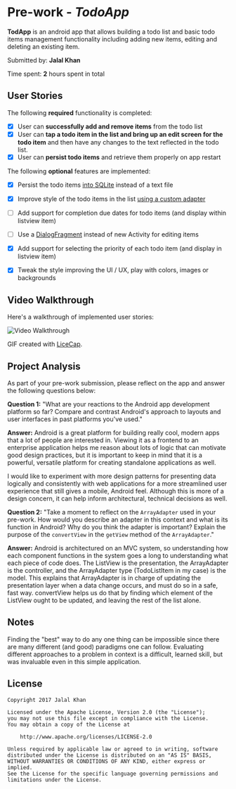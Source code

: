 # Pre-work - *TodoApp*

**TodApp** is an android app that allows building a todo list and basic todo items management functionality including adding new items, editing and deleting an existing item.

Submitted by: **Jalal Khan**

Time spent: **2** hours spent in total

## User Stories

The following **required** functionality is completed:

* [x] User can **successfully add and remove items** from the todo list
* [x] User can **tap a todo item in the list and bring up an edit screen for the todo item** and then have any changes to the text reflected in the todo list.
* [x] User can **persist todo items** and retrieve them properly on app restart

The following **optional** features are implemented:

* [x] Persist the todo items [into SQLite](http://guides.codepath.com/android/Persisting-Data-to-the-Device#sqlite) instead of a text file
* [x] Improve style of the todo items in the list [using a custom adapter](http://guides.codepath.com/android/Using-an-ArrayAdapter-with-ListView)
* [ ] Add support for completion due dates for todo items (and display within listview item)
* [ ] Use a [DialogFragment](http://guides.codepath.com/android/Using-DialogFragment) instead of new Activity for editing items
* [x] Add support for selecting the priority of each todo item (and display in listview item)
* [x] Tweak the style improving the UI / UX, play with colors, images or backgrounds


## Video Walkthrough

Here's a walkthrough of implemented user stories:

<img src='http://imgur.com/IrBDidY' title='Video Walkthrough' width='' alt='Video Walkthrough' />

GIF created with [LiceCap](http://www.cockos.com/licecap/).

## Project Analysis

As part of your pre-work submission, please reflect on the app and answer the following questions below:

**Question 1:** "What are your reactions to the Android app development platform so far? Compare and contrast Android's approach to layouts and user interfaces in past platforms you've used."

**Answer:** Android is a great platform for building really cool, modern apps that a lot of people are interested in. Viewing it as a frontend to an enterprise application helps me reason about lots of logic that can motivate good design practices, but it is important to keep in mind that it is a powerful, versatile platform for creating standalone applications as well.  

I would like to experiment with more design patterns for presenting data logically and consistently with web applications for a more streamlined user experience that still gives a mobile, Android feel. Although this is more of a design concern, it can help inform architectural, technical decisions as well.


**Question 2:** "Take a moment to reflect on the `ArrayAdapter` used in your pre-work. How would you describe an adapter in this context and what is its function in Android? Why do you think the adapter is important? Explain the purpose of the `convertView` in the `getView` method of the `ArrayAdapter`."

**Answer:** Android is architectured on an MVC system, so understanding how each component functions in the system goes a long to understanding what each piece of code does. The ListView is the presentation, the ArrayAdapter is the controller, and the ArrayAdapter type (TodoListItem in my case) is the model. This explains that ArrayAdapter is in charge of updating the presentation layer when a data change occurs, and must do so in a safe, fast way. convertView helps us do that by finding which element of the ListView ought to be updated, and leaving the rest of the list alone. 

## Notes

Finding the "best" way to do any one thing can be impossible since there are many different (and good) paradigms one can follow. Evaluating different approaches to a problem in context is a difficult, learned skill, but was invaluable even in this simple application.

## License

    Copyright 2017 Jalal Khan

    Licensed under the Apache License, Version 2.0 (the "License");
    you may not use this file except in compliance with the License.
    You may obtain a copy of the License at

        http://www.apache.org/licenses/LICENSE-2.0

    Unless required by applicable law or agreed to in writing, software
    distributed under the License is distributed on an "AS IS" BASIS,
    WITHOUT WARRANTIES OR CONDITIONS OF ANY KIND, either express or implied.
    See the License for the specific language governing permissions and
    limitations under the License.